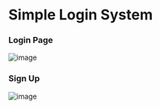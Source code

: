 # Simple Login System

### Login Page

![image](https://github.com/user-attachments/assets/d27bfd00-7768-47a7-bc67-646dd61f95e5)


### Sign Up

![image](https://github.com/user-attachments/assets/75b3b6dc-b137-4eac-9aac-d3512794976e)
